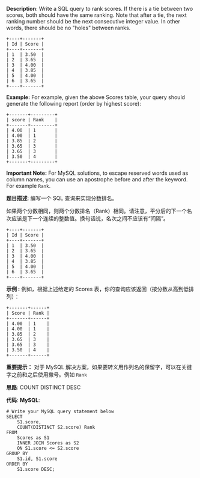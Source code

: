 __Description__:
Write a SQL query to rank scores. If there is a tie between two scores, both should have the same ranking. Note that after a tie, the next ranking number should be the next consecutive integer value. In other words, there should be no "holes" between ranks.

```
+----+-------+
| Id | Score |
+----+-------+
| 1  | 3.50  |
| 2  | 3.65  |
| 3  | 4.00  |
| 4  | 3.85  |
| 5  | 4.00  |
| 6  | 3.65  |
+----+-------+
```

__Example:__
For example, given the above Scores table, your query should generate the following report (order by highest score):

```
+-------+---------+
| score | Rank    |
+-------+---------+
| 4.00  | 1       |
| 4.00  | 1       |
| 3.85  | 2       |
| 3.65  | 3       |
| 3.65  | 3       |
| 3.50  | 4       |
+-------+---------+
```

__Important Note:__
For MySQL solutions, to escape reserved words used as column names, you can use an apostrophe before and after the keyword. For example `Rank`.

__题目描述__:
编写一个 SQL 查询来实现分数排名。

如果两个分数相同，则两个分数排名（Rank）相同。请注意，平分后的下一个名次应该是下一个连续的整数值。换句话说，名次之间不应该有“间隔”。

```
+----+-------+
| Id | Score |
+----+-------+
| 1  | 3.50  |
| 2  | 3.65  |
| 3  | 4.00  |
| 4  | 3.85  |
| 5  | 4.00  |
| 6  | 3.65  |
+----+-------+
```

__示例 :__
例如，根据上述给定的 Scores 表，你的查询应该返回（按分数从高到低排列）：

```
+-------+------+
| Score | Rank |
+-------+------+
| 4.00  | 1    |
| 4.00  | 1    |
| 3.85  | 2    |
| 3.65  | 3    |
| 3.65  | 3    |
| 3.50  | 4    |
+-------+------+
```

__重要提示：__
对于 MySQL 解决方案，如果要转义用作列名的保留字，可以在关键字之前和之后使用撇号。例如 `Rank`

__思路__:
COUNT
DISTINCT
DESC

__代码__:
__MySQL__:
```
# Write your MySQL query statement below
SELECT
    S1.score,
    COUNT(DISTINCT S2.score) Rank
FROM
    Scores as S1
    INNER JOIN Scores as S2
    ON S1.score <= S2.score
GROUP BY
    S1.id, S1.score
ORDER BY
    S1.score DESC;
```